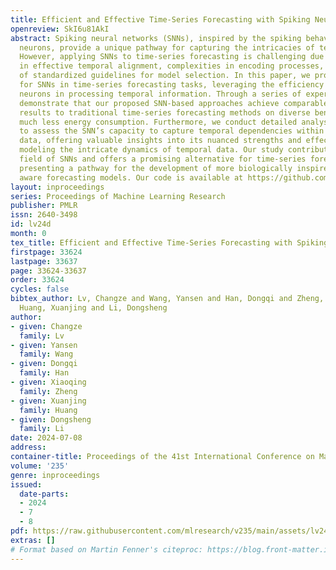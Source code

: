 ```yaml
---
title: Efficient and Effective Time-Series Forecasting with Spiking Neural Networks
openreview: SkI6u81AkI
abstract: Spiking neural networks (SNNs), inspired by the spiking behavior of biological
  neurons, provide a unique pathway for capturing the intricacies of temporal data.
  However, applying SNNs to time-series forecasting is challenging due to difficulties
  in effective temporal alignment, complexities in encoding processes, and the absence
  of standardized guidelines for model selection. In this paper, we propose a framework
  for SNNs in time-series forecasting tasks, leveraging the efficiency of spiking
  neurons in processing temporal information. Through a series of experiments, we
  demonstrate that our proposed SNN-based approaches achieve comparable or superior
  results to traditional time-series forecasting methods on diverse benchmarks with
  much less energy consumption. Furthermore, we conduct detailed analysis experiments
  to assess the SNN’s capacity to capture temporal dependencies within time-series
  data, offering valuable insights into its nuanced strengths and effectiveness in
  modeling the intricate dynamics of temporal data. Our study contributes to the expanding
  field of SNNs and offers a promising alternative for time-series forecasting tasks,
  presenting a pathway for the development of more biologically inspired and temporally
  aware forecasting models. Our code is available at https://github.com/microsoft/SeqSNN.
layout: inproceedings
series: Proceedings of Machine Learning Research
publisher: PMLR
issn: 2640-3498
id: lv24d
month: 0
tex_title: Efficient and Effective Time-Series Forecasting with Spiking Neural Networks
firstpage: 33624
lastpage: 33637
page: 33624-33637
order: 33624
cycles: false
bibtex_author: Lv, Changze and Wang, Yansen and Han, Dongqi and Zheng, Xiaoqing and
  Huang, Xuanjing and Li, Dongsheng
author:
- given: Changze
  family: Lv
- given: Yansen
  family: Wang
- given: Dongqi
  family: Han
- given: Xiaoqing
  family: Zheng
- given: Xuanjing
  family: Huang
- given: Dongsheng
  family: Li
date: 2024-07-08
address:
container-title: Proceedings of the 41st International Conference on Machine Learning
volume: '235'
genre: inproceedings
issued:
  date-parts:
  - 2024
  - 7
  - 8
pdf: https://raw.githubusercontent.com/mlresearch/v235/main/assets/lv24d/lv24d.pdf
extras: []
# Format based on Martin Fenner's citeproc: https://blog.front-matter.io/posts/citeproc-yaml-for-bibliographies/
---
```

